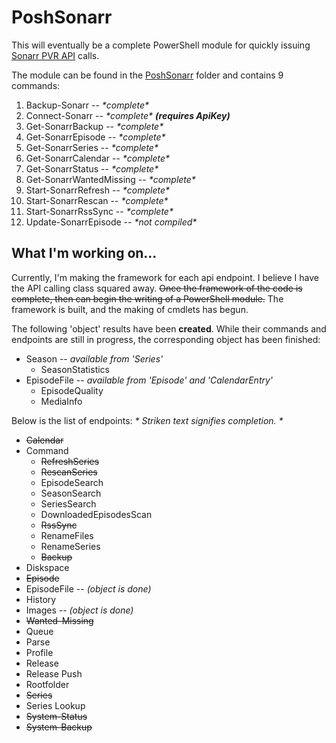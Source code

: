 # PoshSonarr

This will eventually be a complete PowerShell module for quickly issuing [Sonarr PVR API](https://github.com/Sonarr/Sonarr/wiki/API) calls.

The module can be found in the [PoshSonarr](https://github.com/Yevrag35/PoshSonarr/tree/master/PoshSonarr) folder and contains 9 commands:

1. Backup-Sonarr -- _\*complete\*_
1. Connect-Sonarr -- _\*complete\* __(requires ApiKey)___
1. Get-SonarrBackup -- _\*complete\*_
1. Get-SonarrEpisode -- _\*complete\*_
1. Get-SonarrSeries -- _\*complete\*_
1. Get-SonarrCalendar -- _\*complete\*_
1. Get-SonarrStatus -- _\*complete\*_
1. Get-SonarrWantedMissing -- _\*complete\*_
1. Start-SonarrRefresh -- _\*complete\*_
1. Start-SonarrRescan -- _\*complete\*_
1. Start-SonarrRssSync -- _\*complete\*_
1. Update-SonarrEpisode --  _\*not compiled\*_

## What I'm working on...

Currently, I'm making the framework for each api endpoint.  I believe I have the API calling class squared away.  ~~Once the framework of the code is complete, then can begin the writing of a PowerShell module.~~  The framework is built, and the making of cmdlets has begun.

The following 'object' results have been __created__.  While their commands and endpoints are still in progress, the corresponding object has been finished:

* Season -- _available from 'Series'_
  * SeasonStatistics
* EpisodeFile -- _available from 'Episode' and 'CalendarEntry'_
  * EpisodeQuality
  * MediaInfo

Below is the list of endpoints:
_* Striken text signifies completion. *_

* ~~Calendar~~
* Command
  * ~~RefreshSeries~~
  * ~~RescanSeries~~
  * EpisodeSearch
  * SeasonSearch
  * SeriesSearch
  * DownloadedEpisodesScan
  * ~~RssSync~~
  * RenameFiles
  * RenameSeries
  * ~~Backup~~
* Diskspace
* ~~Episode~~
* EpisodeFile  -- _(object is done)_
* History
* Images       -- _(object is done)_
* ~~Wanted-Missing~~
* Queue
* Parse
* Profile
* Release
* Release Push
* Rootfolder
* ~~Series~~
* Series Lookup
* ~~System-Status~~
* ~~System-Backup~~
